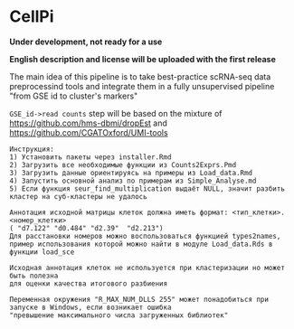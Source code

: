 # CellPi

__Under development, not ready for a use__

__English description and license will be uploaded with the first release__

The main idea of this pipeline is to take best-practice scRNA-seq data preprocessind tools and integrate them in a fully unsupervised pipeline "from GSE id to cluster's markers"

`GSE_id->read counts` step will be based on the mixture of https://github.com/hms-dbmi/dropEst and https://github.com/CGATOxford/UMI-tools

```
Инструкция:
1) Установить пакеты через installer.Rmd
2) Загрузить все необходимые функции из Counts2Exprs.Pmd
3) Загрузить данные ориентируясь на примеры из Load_data.Rmd
4) Запустить основной анализ по примерам из Simple_Analyse.md
5) Если функция seur_find_multiplication выдаёт NULL, значит разбить кластер на суб-кластеры не удалось

Аннотация исходной матрицы клеток должна иметь формат: <тип_клетки>.<номер_клетки> 
( "d7.122" "d0.484" "d2.39"  "d2.213")
Для расстановки номеров можно воспользоваться функцией types2names, 
пример использования которой можно найти в модуле Load_data.Rds в функции load_sce

Исходная аннотация клеток не используется при кластеризации но может быть полезна 
для оценки качества итогового разбиения

Переменная окружения "R_MAX_NUM_DLLS 255" может понадобиться при запуске в Windows, если возникает ошибка 
"превышение максимального числа загруженных библиотек"

```
